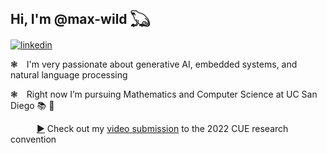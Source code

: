 ## Hi, I'm @max-wild 𓆏

[![linkedin](https://img.shields.io/badge/linkedin-black?logo=linkedin&logoColor=white&link=https://www.linkedin.com/in/-max-wild/)](https://www.linkedin.com/in/-max-wild/)

❃&emsp;I'm very passionate about generative AI, embedded systems, and natural language processing  
  
❃&emsp;Right now I’m pursuing Mathematics and Computer Science at UC San Diego 📚 🔬  

&emsp;&emsp;&emsp;<a href="https://www.youtube.com/watch?v=3GlCB73zUlA" target="_blank" rel="noopener noreferrer">▶</a> Check out my <a href="https://www.youtube.com/watch?v=3GlCB73zUlA" target="_blank" rel="noopener noreferrer">video submission</a> to the 2022 CUE research convention  
